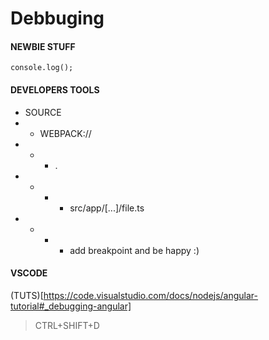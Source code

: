 # Debbuging

#### NEWBIE STUFF
```
console.log();
```
#### DEVELOPERS TOOLS

* SOURCE
* * WEBPACK://
* * * .
* * * * src/app/[...]/file.ts 
* * * * add breakpoint and be happy :)

#### VSCODE

(TUTS)[https://code.visualstudio.com/docs/nodejs/angular-tutorial#_debugging-angular]

> CTRL+SHIFT+D



